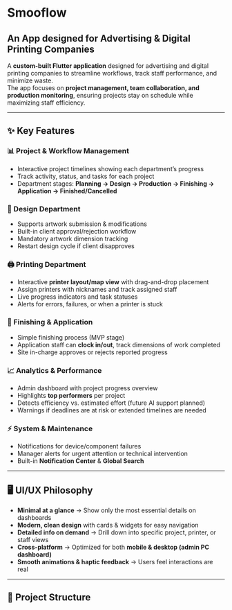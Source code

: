 # Smooflow

## An App designed for Advertising & Digital Printing Companies

A **custom-built Flutter application** designed for advertising and digital printing companies to streamline workflows, track staff performance, and minimize waste.  
The app focuses on **project management, team collaboration, and production monitoring**, ensuring projects stay on schedule while maximizing staff efficiency.  

---

## ✨ Key Features  

### 📊 Project & Workflow Management  
- Interactive project timelines showing each department’s progress  
- Track activity, status, and tasks for each project  
- Department stages: **Planning → Design → Production → Finishing → Application → Finished/Cancelled**  

### 🎨 Design Department  
- Supports artwork submission & modifications  
- Built-in client approval/rejection workflow  
- Mandatory artwork dimension tracking  
- Restart design cycle if client disapproves  

### 🖨️ Printing Department  
- Interactive **printer layout/map view** with drag-and-drop placement  
- Assign printers with nicknames and track assigned staff  
- Live progress indicators and task statuses  
- Alerts for errors, failures, or when a printer is stuck  

### 🔧 Finishing & Application  
- Simple finishing process (MVP stage)  
- Application staff can **clock in/out**, track dimensions of work completed  
- Site in-charge approves or rejects reported progress  

### 📈 Analytics & Performance  
- Admin dashboard with project progress overview  
- Highlights **top performers** per project  
- Detects efficiency vs. estimated effort (future AI support planned)  
- Warnings if deadlines are at risk or extended timelines are needed  

### ⚡ System & Maintenance  
- Notifications for device/component failures  
- Manager alerts for urgent attention or technical intervention  
- Built-in **Notification Center** & **Global Search**  

---

## 🖥️ UI/UX Philosophy  

- **Minimal at a glance** → Show only the most essential details on dashboards  
- **Modern, clean design** with cards & widgets for easy navigation  
- **Detailed info on demand** → Drill down into specific project, printer, or staff views  
- **Cross-platform** → Optimized for both **mobile & desktop (admin PC dashboard)**  
- **Smooth animations & haptic feedback** → Users feel interactions are real  

---

## 📂 Project Structure  

